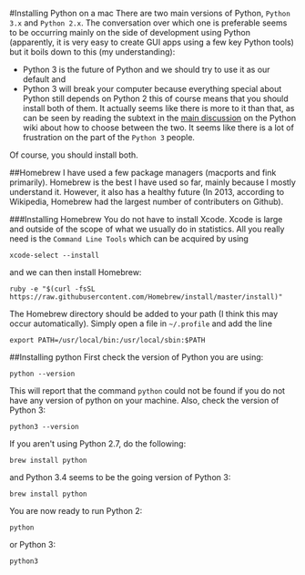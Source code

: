 #Installing Python on a mac
There are two main versions of Python, `Python 3.x` and `Python 2.x`.
The conversation over which one is preferable seems to be
occurring mainly on the side of development using Python
(apparently, it is very easy to create GUI apps using a few key Python
tools) but it boils down to this (my understanding):
* Python 3 is the future of Python and we should try to use it as our default
and
* Python 3 will break your computer because everything special about Python still depends on Python 2
this of course means that you should install both of them. 
It actually seems like there is more to it than that, as can be seen by reading
the subtext in the [main discussion](https://wiki.Python.org/moin/Python2orPython3) on the Python wiki about how to choose between
the two. 
It seems like there is a lot of frustration on the part of the `Python 3` people.

Of course, you should install both.

##Homebrew
I have used a few package managers (macports and fink primarily). 
Homebrew is the best I have used so far, mainly because I mostly understand it.
However, it also has a healthy future (In 2013, according to Wikipedia, Homebrew
had the largest number of contributers on Github).

###Installing Homebrew
You do not have to install Xcode. 
Xcode is large and outside of the scope of what we usually do in statistics.
All you really need is the `Command Line Tools` which can be acquired by using

```Shell
xcode-select --install
```

and we can then install Homebrew:

```Shell
ruby -e "$(curl -fsSL https://raw.githubusercontent.com/Homebrew/install/master/install)"
```
The Homebrew directory should be added to your path (I think this may occur automatically).
Simply open a file in `~/.profile` and add the line
```Shell
export PATH=/usr/local/bin:/usr/local/sbin:$PATH
```

##Installing python
First check the version of Python you are using:
```Shell
python --version
```
This will report that the command `python` could not be found if you do not have any
version of python on your machine.
Also, check the version of Python 3:
```Shell
python3 --version
```
If you aren't using Python 2.7, do the following:
```Shell
brew install python
```
and Python 3.4 seems to be the going version of Python 3:
```Shell
brew install python
```
You are now ready to run Python 2:
```Shell
python
```
or Python 3:
```Shell
python3
```
